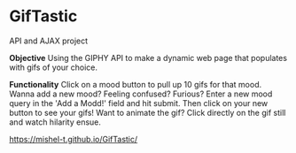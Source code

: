 # GifTastic
API and AJAX project

**Objective**
Using the GIPHY API to make a dynamic web page that populates with gifs of your choice.

**Functionality**
Click on a mood button to pull up 10 gifs for that mood. 
Wanna add a new mood? Feeling confused? Furious? Enter a new mood query in the 'Add a Modd!' field and hit submit. Then click on your new button to see your gifs!
Want to animate the gif? Click directly on the gif still and watch hilarity ensue. 


https://mishel-t.github.io/GifTastic/


